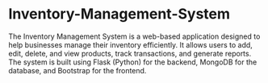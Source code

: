 # Inventory-Management-System
The Inventory Management System is a web-based application designed to help businesses  manage their inventory efficiently. It allows users to add, edit, delete, and view products, track  transactions, and generate reports. The system is built using Flask (Python) for the backend,  MongoDB for the database, and Bootstrap for the frontend.
